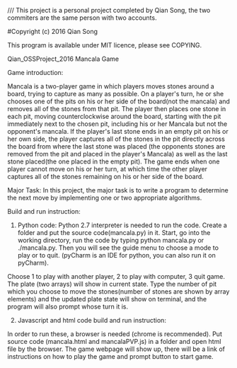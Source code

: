 
/// This project is a personal project completed by Qian Song, the two commiters are the same person with two accounts.

#Copyright (c) 2016 Qian Song

This program is available under MIT licence, please see COPYING.
 
Qian_OSSProject_2016
Mancala Game

Game introduction:

Mancala is a two-player game in which players moves stones around a board, trying to capture as many as possible.
On a player's turn, he or she chooses one of the pits on his or her side of the board(not the mancala) and removes all of the stones from that pit. The player then places one stone in each pit, moving counterclockwise around the board, starting with the pit immediately next to the chosen pit, including his or her Mancala but not the opponent's mancala. If the player's last stone ends in an empty pit on his or her own side, the player captures all of the stones in the pit directly across the board from where the last stone was placed (the opponents stones are removed from the pit and placed in the player's Mancala) as well as the last stone placed(the one placed in the empty pit). The game ends when one player cannot move on his or her turn, at which time the other player captures all of the stones remaining on his or her side of the board.

Major Task:
In this project, the major task is to write a program to determine the next move by implementing one or two appropriate algorithms. 

Build and run instruction:

1. Python code:
Python 2.7 interpreter is needed to run the code. Create a folder and put the source code(mancala.py) in it. Start, go into the working directory, run the code by typing python mancala.py or ./mancala.py. Then you will see the guide menu to choose a mode to play or to quit. (pyCharm is an IDE for python, you can also run it on pyCharm).

Choose  1 to play with another player, 2 to play with computer, 3 quit game. The plate (two arrays) will show in current state. Type the number of pit which you choose to move the stones(number of stones are shown by array elements) and the updated plate state will show on terminal, and the program will also prompt whose turn it is. 

2. Javascript and html code build and run instruction:

In order to run these, a browser is needed (chrome is recommended). Put source code (mancala.html and mancalaPVP.js) in a folder and open html file by the browser. The game webpage will show up, there will be a link of instructions on how to play the game and prompt button to start game.


